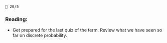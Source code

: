 `📆 20/5`

### Reading:

* Get prepared for the last quiz of the term. Review what we have seen so far on
  discrete probability.
